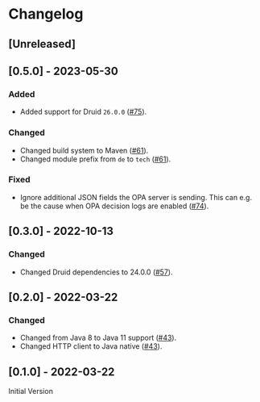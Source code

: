# Changelog

## [Unreleased]

## [0.5.0] - 2023-05-30

### Added

- Added support for Druid `26.0.0` ([#75]).

### Changed

- Changed build system to Maven ([#61]).
- Changed module prefix from `de` to `tech` ([#61]).

### Fixed

- Ignore additional JSON fields the OPA server is sending. This can e.g. be the cause when OPA decision logs are enabled ([#74]).

[#61]: https://github.com/stackabletech/druid-opa-authorizer/pull/61
[#74]: https://github.com/stackabletech/druid-opa-authorizer/pull/74
[#75]: https://github.com/stackabletech/druid-opa-authorizer/pull/75

## [0.3.0] - 2022-10-13

### Changed

- Changed Druid dependencies to 24.0.0 ([#57]).

[#57]: https://github.com/stackabletech/druid-opa-authorizer/pull/57

## [0.2.0] - 2022-03-22

### Changed

- Changed from Java 8 to Java 11 support ([#43]).
- Changed HTTP client to Java native ([#43]).

[#43]: https://github.com/stackabletech/druid-opa-authorizer/pull/43

## [0.1.0] - 2022-03-22

Initial Version
